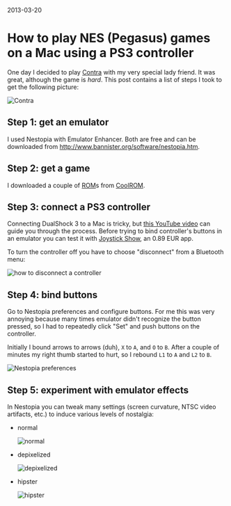 2013-03-20

How to play NES (Pegasus) games on a Mac using a PS3 controller
===============================================================

One day I decided to play [Contra][] with my very special lady friend.
It was great, although the game is *hard*.  This post contains a list of
steps I took to get the following picture:

![Contra](/assets/pegasus/contra-instagram.jpg)

  [Contra]: http://en.wikipedia.org/wiki/Contra_(video_game)


Step 1: get an emulator
-----------------------

I used Nestopia with Emulator Enhancer.  Both are free and can be downloaded
from <http://www.bannister.org/software/nestopia.htm>.


Step 2: get a game
------------------

I downloaded a couple of [ROM][]s from [CoolROM][].

  [ROM]: http://en.wikipedia.org/wiki/ROM_image
  [CoolROM]: http://coolrom.com/roms/nes/


Step 3: connect a PS3 controller
--------------------------------

Connecting DualShock 3 to a Mac is tricky, but [this YouTube video][yt] can
guide you through the process.  Before trying to bind controller's buttons
in an emulator you can test it with [Joystick Show][], an 0.89 EUR app.

To turn the controller off you have to choose "disconnect" from
a Bluetooth menu:

![how to disconnect a controller](/assets/pegasus/disconnect-controller.png)

  [yt]: http://www.youtube.com/watch?v=IlR_HxeOQpI
  [Joystick Show]: https://itunes.apple.com/pl/app/joystick-show/id515886877?mt=12


Step 4: bind buttons
--------------------

Go to Nestopia preferences and configure buttons.  For me this was very
annoying because many times emulator didn't recognize the button pressed,
so I had to repeatedly click "Set" and push buttons on the controller.

Initially I bound arrows to arrows (duh), `X` to `A`, and `O` to `B`.
After a couple of minutes my right thumb started to hurt, so I rebound
`L1` to `A` and `L2` to `B`.

![Nestopia preferences](/assets/pegasus/nestopia-preferences.png)


Step 5: experiment with emulator effects
----------------------------------------

In Nestopia you can tweak many settings (screen curvature, NTSC video
artifacts, etc.) to induce various levels of nostalgia:

- normal

  ![normal](/assets/pegasus/contra-normal.png)

- depixelized

  ![depixelized](/assets/pegasus/contra-depixelized.png)

- hipster

  ![hipster](/assets/pegasus/contra-hipster.png)
